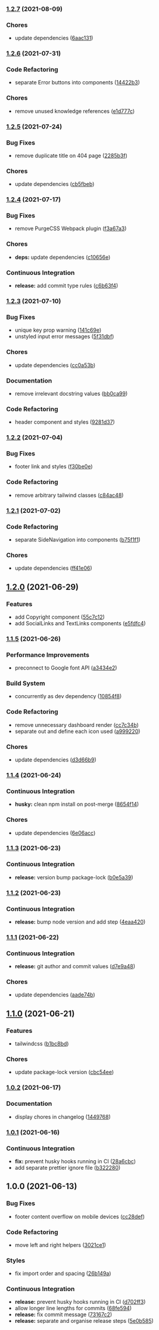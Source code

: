 ### [1.2.7](https://github.com/Joshua-Booth/creact/compare/v1.2.6...v1.2.7) (2021-08-09)


### Chores

* update dependencies ([6aac131](https://github.com/Joshua-Booth/creact/commit/6aac13160d58eab854d4b5c8af36d896452206a8))

### [1.2.6](https://github.com/Joshua-Booth/creact/compare/v1.2.5...v1.2.6) (2021-07-31)


### Code Refactoring

* separate Error buttons into components ([14422b3](https://github.com/Joshua-Booth/creact/commit/14422b33da7c8d104475999700ed3ac8cf661f70))


### Chores

* remove unused knowledge references ([e1d777c](https://github.com/Joshua-Booth/creact/commit/e1d777c409d0e1f6e666e52f34cc728776a4f62e))

### [1.2.5](https://github.com/Joshua-Booth/creact/compare/v1.2.4...v1.2.5) (2021-07-24)


### Bug Fixes

* remove duplicate title on 404 page ([2285b3f](https://github.com/Joshua-Booth/creact/commit/2285b3fbef4582be0a369b697fedb60cc0b36946))


### Chores

* update dependencies ([cb5fbeb](https://github.com/Joshua-Booth/creact/commit/cb5fbeb7f482f228e9258787ee1ac35007d2bd89))

### [1.2.4](https://github.com/Joshua-Booth/creact/compare/v1.2.3...v1.2.4) (2021-07-17)


### Bug Fixes

* remove PurgeCSS Webpack plugin ([f3a67a3](https://github.com/Joshua-Booth/creact/commit/f3a67a359d4ce80be80fc070b36bbc843cf7c029))


### Chores

* **deps:** update dependencies ([c10656e](https://github.com/Joshua-Booth/creact/commit/c10656eea3902b858752ab8070abf0b5a8698c6c))


### Continuous Integration

* **release:** add commit type rules ([c6b63f4](https://github.com/Joshua-Booth/creact/commit/c6b63f41dcd98c63bceb357430819ce9ed67811d))

### [1.2.3](https://github.com/Joshua-Booth/creact/compare/v1.2.2...v1.2.3) (2021-07-10)


### Bug Fixes

* unique key prop warning ([141c69e](https://github.com/Joshua-Booth/creact/commit/141c69ec5a28e4e1052d86b5277d633340930674))
* unstyled input error messages ([5f31dbf](https://github.com/Joshua-Booth/creact/commit/5f31dbfddf73bc17af1e71e8b4ee583b48f1bab4))


### Chores

* update dependencies ([cc0a53b](https://github.com/Joshua-Booth/creact/commit/cc0a53b8a3f30d09e905eae69882643d9e0de353))


### Documentation

* remove irrelevant docstring values ([bb0ca99](https://github.com/Joshua-Booth/creact/commit/bb0ca99139bb231a28e319e7335605bb88d1a973))


### Code Refactoring

* header component and styles ([9281d37](https://github.com/Joshua-Booth/creact/commit/9281d37342e8753b532111d432a6b5d39a4b7368))

### [1.2.2](https://github.com/Joshua-Booth/creact/compare/v1.2.1...v1.2.2) (2021-07-04)


### Bug Fixes

* footer link and styles ([f30be0e](https://github.com/Joshua-Booth/creact/commit/f30be0e9b64909c2bd97bc0d2bcd5ef9f4361443))


### Code Refactoring

* remove arbitrary tailwind classes ([c84ac48](https://github.com/Joshua-Booth/creact/commit/c84ac48fde377f673f4c50db399024d568864439))

### [1.2.1](https://github.com/Joshua-Booth/creact/compare/v1.2.0...v1.2.1) (2021-07-02)


### Code Refactoring

* separate SideNavigation into components ([b75f1f1](https://github.com/Joshua-Booth/creact/commit/b75f1f171147ba8786e731c5db7603784a264de0))


### Chores

* update dependencies ([ff41e06](https://github.com/Joshua-Booth/creact/commit/ff41e06ad0252cc82d15d807c666435c6cc45a03))

## [1.2.0](https://github.com/Joshua-Booth/creact/compare/v1.1.5...v1.2.0) (2021-06-29)


### Features

* add Copyright component ([55c7c12](https://github.com/Joshua-Booth/creact/commit/55c7c1215a1b9d76a89c95f759f358de92eea10d))
* add SocialLinks and TextLinks components ([e5fdfc4](https://github.com/Joshua-Booth/creact/commit/e5fdfc44ed859776b8056e47c0f5fd1970f04bda))

### [1.1.5](https://github.com/Joshua-Booth/creact/compare/v1.1.4...v1.1.5) (2021-06-26)


### Performance Improvements

* preconnect to Google font API ([a3434e2](https://github.com/Joshua-Booth/creact/commit/a3434e284fcf9bd5edf6770e10aa9ad65aa35932))


### Build System

* concurrently as dev dependency ([10854f8](https://github.com/Joshua-Booth/creact/commit/10854f828b2d39efc0b1a6b4cd6927d7420ab92b))


### Code Refactoring

* remove unnecessary dashboard render ([cc7c34b](https://github.com/Joshua-Booth/creact/commit/cc7c34b3d18b3832c4513a31f40271709dfc04d0))
* separate out and define each icon used ([a999220](https://github.com/Joshua-Booth/creact/commit/a999220dd973a0d0d1d5ff5feff7a46bdc6b830d))


### Chores

* update dependencies ([d3d66b9](https://github.com/Joshua-Booth/creact/commit/d3d66b97a7e75077d45ff2dbfd7253fc78827540))

### [1.1.4](https://github.com/Joshua-Booth/creact/compare/v1.1.3...v1.1.4) (2021-06-24)


### Continuous Integration

* **husky:** clean npm install on post-merge ([8654f14](https://github.com/Joshua-Booth/creact/commit/8654f14c5625fd37a698063d5f06c2bb21385eed))


### Chores

* update dependencies ([6e06acc](https://github.com/Joshua-Booth/creact/commit/6e06accf6dbf151a44eaf16cc2e4fa625923e848))

### [1.1.3](https://github.com/Joshua-Booth/creact/compare/v1.1.2...v1.1.3) (2021-06-23)


### Continuous Integration

* **release:** version bump package-lock ([b0e5a39](https://github.com/Joshua-Booth/creact/commit/b0e5a397865415e73252892f976bd1726bfbd7ef))

### [1.1.2](https://github.com/Joshua-Booth/creact/compare/v1.1.1...v1.1.2) (2021-06-23)


### Continuous Integration

* **release:** bump node version and add step ([4eaa420](https://github.com/Joshua-Booth/creact/commit/4eaa420bc1025ade15c63a6cf6e5fd8ed0c4df70))

### [1.1.1](https://github.com/Joshua-Booth/creact/compare/v1.1.0...v1.1.1) (2021-06-22)


### Continuous Integration

* **release:** git author and commit values ([d7e9a48](https://github.com/Joshua-Booth/creact/commit/d7e9a4893e6b7d4b4a322be59515d0e8a24def4f))


### Chores

* update dependencies ([aade74b](https://github.com/Joshua-Booth/creact/commit/aade74bf89c0f39b54407a6a9022a4289fc3deb3))

## [1.1.0](https://github.com/Joshua-Booth/creact/compare/v1.0.2...v1.1.0) (2021-06-21)


### Features

* tailwindcss ([b1bc8bd](https://github.com/Joshua-Booth/creact/commit/b1bc8bdaef3c2389b02d3e6e82aac24ba15118af))


### Chores

* update package-lock version ([cbc54ee](https://github.com/Joshua-Booth/creact/commit/cbc54ee4c8baa4d6676f4bccc6a4525c7c8a1c09))

### [1.0.2](https://github.com/Joshua-Booth/creact/compare/v1.0.1...v1.0.2) (2021-06-17)


### Documentation

* display chores in changelog ([1449768](https://github.com/Joshua-Booth/creact/commit/1449768d535c3745c401df4531a2e5288a8d29a3))

### [1.0.1](https://github.com/Joshua-Booth/creact/compare/v1.0.0...v1.0.1) (2021-06-16)


### Continuous Integration

* **fix:** prevent husky hooks running in CI ([28a6cbc](https://github.com/Joshua-Booth/creact/commit/28a6cbc9f64fdc1a25adf87cedf2fa727b63c3de))
* add separate prettier ignore file ([b322280](https://github.com/Joshua-Booth/creact/commit/b3222800f6d619dd71ab99fbf2b3ed87a8914358))

## 1.0.0 (2021-06-13)


### Bug Fixes

* footer content overflow on mobile devices ([cc28def](https://github.com/Joshua-Booth/creact/commit/cc28def2c32d1eab654f82ff6664476e70e71999))


### Code Refactoring

* move left and right helpers ([3021ce1](https://github.com/Joshua-Booth/creact/commit/3021ce1dfb0a1f42ebeeb882ab6ac70c8b2cd802))


### Styles

* fix import order and spacing ([26b149a](https://github.com/Joshua-Booth/creact/commit/26b149ad8ade8d46cd5afaa44c181f7b4b953437))


### Continuous Integration

* **release:** prevent husky hooks running in CI ([d702ff3](https://github.com/Joshua-Booth/creact/commit/d702ff31b09c8a13856af050606cac8180611d36))
* allow longer line lengths for commits ([68fe594](https://github.com/Joshua-Booth/creact/commit/68fe594cc548b9890fea916a6e73ce12f87d62c8))
* **release:** fix commit message ([73167c2](https://github.com/Joshua-Booth/creact/commit/73167c26c5bcfbc49a3d7fa37acf300a028ff003))
* **release:** separate and organise release steps ([5e0b585](https://github.com/Joshua-Booth/creact/commit/5e0b5855c7d983ea0a70001d47fa0a598ee60384))
